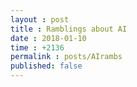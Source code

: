 ```yaml
---
layout : post
title : Ramblings about AI
date : 2018-01-10
time : +2136
permalink : posts/AIrambs
published: false
---
```




